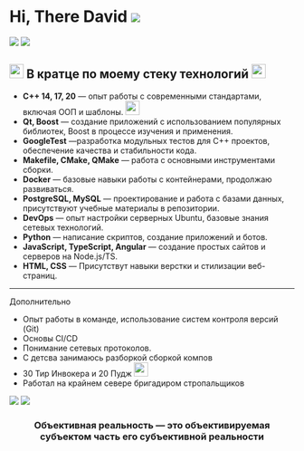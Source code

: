 # Hi, There David ![](https://static.wikia.nocookie.net/dota2_gamepedia/images/d/d8/Emoticon_Ranked_Ancient.png/revision/latest?cb=20190216113137)

![](https://static.wikia.nocookie.net/dota2_gamepedia/images/6/67/Emoticon_observer_ward.gif/revision/latest?cb=20170506230840)  ![](https://static.wikia.nocookie.net/dota2_gamepedia/images/6/67/Emoticon_observer_ward.gif/revision/latest?cb=20170506230840) 

## <img src="https://static.wikia.nocookie.net/dota2_gamepedia/images/8/86/Emoticon_bountyrune.gif/revision/latest?cb=20210411183524" width="25"> В кратце по моему стеку технологий <img src="https://static.wikia.nocookie.net/dota2_gamepedia/images/8/86/Emoticon_bountyrune.gif/revision/latest?cb=20210411183524" width="25">

- **C++ 14, 17, 20** — опыт работы с современными стандартами, включая ООП и шаблоны. <img src="https://static.wikia.nocookie.net/dota2_gamepedia/images/0/09/Emoticon_doubledamage.gif/revision/latest?cb=20210411183529" width="25">  
- **Qt, Boost** — создание приложений с использованием популярных библиотек, Boost в процессе изучения и применения.
- **GoogleTest** —разработка модульных тестов для C++ проектов, обеспечение качества и стабильности кода.  
- **Makefile, CMake, QMake** — работа с основными инструментами сборки.  
- **Docker** — базовые навыки работы с контейнерами, продолжаю развиваться.  
- **PostgreSQL, MySQL** — проектирование и работа с базами данных, присутствуют учебные материалы в репозитории.  
- **DevOps** — опыт настройки серверных Ubuntu, базовые знания сетевых технологий.  
- **Python** — написание скриптов, создание приложений и ботов.  
- **JavaScript, TypeScript, Angular** — создание простых сайтов и серверов на Node.js/TS.  
- **HTML, CSS** — Присутствут навыки верстки и стилизации веб-страниц.  

---

Дополнительно

- Опыт работы в команде, использование систем контроля версий (Git)
- Основы CI/CD
- Понимание сетевых протоколов.
- С детсва занимаюсь разборкой сборкой компов
- 30 Тир Инвокера и 20 Пудж <img src="https://static.wikia.nocookie.net/dota2_gamepedia/images/2/20/Emoticon_kiss2.gif/revision/latest?cb=20170506230837" width="25">
- Работал на крайнем севере бригадиром стропальщиков


![](https://static.wikia.nocookie.net/dota2_gamepedia/images/9/9d/Emoticon_sentry_ward.gif/revision/latest?cb=20170506230900) ![](https://static.wikia.nocookie.net/dota2_gamepedia/images/9/9d/Emoticon_sentry_ward.gif/revision/latest?cb=20170506230900)
<h3 align="center">Объективная реальность — это объективируемая субъектом часть его субъективной реальности</h3>
